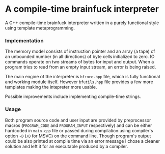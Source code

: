 # A compile-time brainfuck interpreter

A C++ compile-time brainfuck interpreter written in a purely functional style using template metaprogramming.

### Implementation

The memory model consists of instruction pointer and an array (a tape) of an unbounded number (in all directions) of byte cells initialized to zero. IO commands operate on two streams of bytes for input and output. When a program tries to read from an empty input stream, an error is being raised.

The main engine of the interpreter is `bfcore.hpp` file, which is fully functional and working module itself. However `bfutils.hpp` file provides a few more templates making the intepreter more usable.

Possible improvements include implementing compile-time strings.

### Usage

Both program source code and user input are provided by preprocessor macros (`PROGRAM_CODE` and `PROGRAM_INPUT` respectively) and can be either hardcoded in `main.cpp` file or passed during compilation using compiler's option `-D` (`/D` for MSVC) on the command line. Though program's output could be also printed at compile time via an error message I chose a cleaner solution and left it for an executable produced by a compiler.

